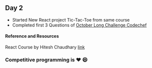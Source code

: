 ## Day 2

- Started New React project Tic-Tac-Toe from same course
- Completed first 3 Questions of [October Long Challenge Codechef](https://www.codechef.com/OCT20B)


#### Reference and Resources 

React Course by Hitesh Chaudhary
[link](https://courses.learncodeonline.in/learn/home/Complete-ReactJS-developer-Bootcamp/)

### Competitive programming is :heart: :smile:
